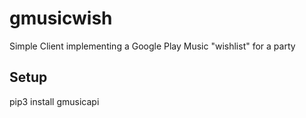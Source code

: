 # gmusicwish
Simple Client implementing a Google Play Music "wishlist" for a party

## Setup
pip3 install gmusicapi